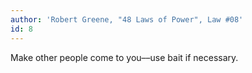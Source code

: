 ```yaml
---
author: 'Robert Greene, "48 Laws of Power", Law #08'
id: 8
---
```


Make other people come to you––use bait if necessary.